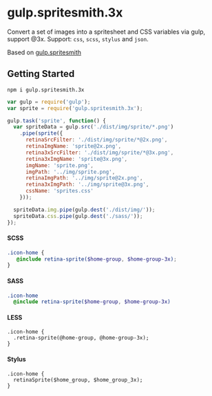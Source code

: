 # gulp.spritesmith.3x 
Convert a set of images into a spritesheet and CSS variables via gulp, support @3x.
Support: `css`, `scss`, `stylus` and `json`.

Based on [gulp.spritesmith](https://github.com/twolfson/gulp.spritesmith)

## Getting Started
`npm i gulp.spritesmith.3x`

```javascript
var gulp = require('gulp');
var sprite = require('gulp.spritesmith.3x');

gulp.task('sprite', function() {
  var spriteData = gulp.src('./dist/img/sprite/*.png')
    .pipe(sprite({
      retinaSrcFilter: './dist/img/sprite/*@2x.png',
      retinaImgName: 'sprite@2x.png',
      retina3xSrcFilter: './dist/img/sprite/*@3x.png',
      retina3xImgName: 'sprite@3x.png',
      imgName: 'sprite.png',
      imgPath: '../img/sprite.png',
      retinaImgPath: '../img/sprite@2x.png',
      retina3xImgPath: '../img/sprite@3x.png',
      cssName: 'sprites.css'
    }));

  spriteData.img.pipe(gulp.dest('./dist/img/'));
  spriteData.css.pipe(gulp.dest('./sass/'));
});
```

#### SCSS
```scss
.icon-home {
   @include retina-sprite($home-group, $home-group-3x);
}
```

#### SASS
```sass
.icon-home
  @include retina-sprite($home-group, $home-group-3x)
```

#### LESS
```less
.icon-home {
  .retina-sprite(@home-group, @home-group-3x);
}
```

#### Stylus
```stylus
.icon-home {
  retinaSprite($home_group, $home_group_3x);
}
```